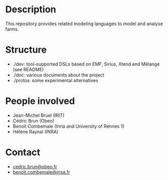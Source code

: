 # Description

This repository provides related modeling languages to model and analyse farms.

# Structure

* ./dev: tool-supported DSLs based on EMF, Sirius, Xtend and Mélange (see README)
* ./doc: various documents about the project
* ./protos: some experimental alternatives

# People involved

* Jean-Michel Bruel (IRIT)
* Cédric Brun (Obeo)
* Benoit Combemale (Inria and University of Rennes 1)
* Hélène Raynal (INRA)

# Contact

* cedric.brun@obeo.fr
* benoit.combemale@irisa.fr 
